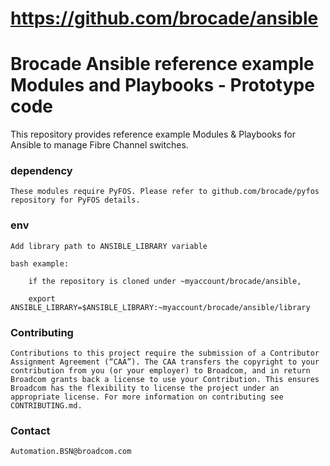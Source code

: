 # https://github.com/brocade/ansible
Brocade Ansible reference example Modules and Playbooks - Prototype code
=======

This repository provides reference example Modules & Playbooks for Ansible
to manage Fibre Channel switches.

### dependency ###

    These modules require PyFOS. Please refer to github.com/brocade/pyfos
    repository for PyFOS details.

### env ###

    Add library path to ANSIBLE_LIBRARY variable

    bash example:

        if the repository is cloned under ~myaccount/brocade/ansible,

        export ANSIBLE_LIBRARY=$ANSIBLE_LIBRARY:~myaccount/brocade/ansible/library

###	Contributing ###

    Contributions to this project require the submission of a Contributor Assignment Agreement (“CAA”). The CAA transfers the copyright to your contribution from you (or your employer) to Broadcom, and in return Broadcom grants back a license to use your Contribution. This ensures Broadcom has the flexibility to license the project under an appropriate license. For more information on contributing see CONTRIBUTING.md.
        
     
### Contact ###

    Automation.BSN@broadcom.com
